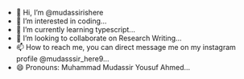 - 👋 Hi, I’m @mudassirishere
- 👀 I’m interested in coding...
- 🌱 I’m currently learning typescript...
- 💞️ I’m looking to collaborate on Research Writing...
- 📫 How to reach me, you can direct message me on my instagram profile @mudasssir_here9...
- 😄 Pronouns: Muhammad Mudassir Yousuf Ahmed...
